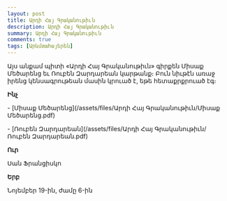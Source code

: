 ```yaml
---
layout: post
title: Արդի Հայ Գրականութիւն
description: Արդի Հայ Գրականութիւն
summary: Արդի Հայ Գրականութիւն
comments: true
tags: [Արևմտահայերեն]
---
```


Այս անքամ պիտի «Արդի Հայ Գրականութիւն» գիրքեն Միսաք Մեծարենց եւ Ռուբեն Զարդարեան կարթանք։ Բուն նիւթէն առաջ իրենց կենսագրութեան մասին կրուած է, եթե հետաքրքրուած էգ։

**Ինչ**

\- [Միսաք Մեծարենց](/assets/files/Արդի Հայ Գրականութիւն/Միսաք Մեծարենց.pdf)

\- [Ռուբեն Զարդարեան](/assets/files/Արդի Հայ Գրականութիւն/Ռուբեն Զարդարեան.pdf)

**Ուր**

Սան Ֆրանցիսկո

**Երբ**

Նոյեմբեր 19-ին, ժամը 6-ին